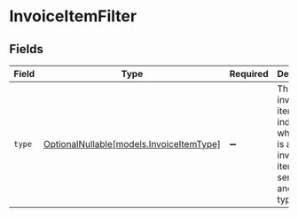 # InvoiceItemFilter


## Fields

| Field                                                                                             | Type                                                                                              | Required                                                                                          | Description                                                                                       | Example                                                                                           |
| ------------------------------------------------------------------------------------------------- | ------------------------------------------------------------------------------------------------- | ------------------------------------------------------------------------------------------------- | ------------------------------------------------------------------------------------------------- | ------------------------------------------------------------------------------------------------- |
| `type`                                                                                            | [OptionalNullable[models.InvoiceItemType]](../models/invoiceitemtype.md)                          | :heavy_minus_sign:                                                                                | The type of invoice item, indicating whether it is an inventory item, a service, or another type. | service                                                                                           |